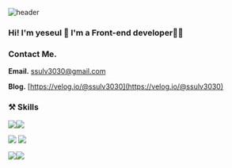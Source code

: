  ![header](https://capsule-render.vercel.app/api?type=waving&color=gradient&height=300&section=header&text=YESEUL%20LEE&fontSize=90)
### Hi! I'm yeseul 👋 I'm a Front-end developer👩‍💻

### Contact Me.

**Email.** ssulv3030@gmail.com

**Blog.** [https://velog.io/@ssulv3030](https://velog.io/@ssulv3030)

### ⚒️ Skills

  <img src="https://img.shields.io/badge/JavaScript-F7DF1E?style=for-the-badge&logo=JavaScript&logoColor=white"><img src="https://img.shields.io/badge/TypeScript-3178C6?style=for-the-badge&logo=TypeScript&logoColor=white">

<img src="https://img.shields.io/badge/React-61DAFB?style=for-the-badge&logo=React&logoColor=white">  <img src="https://img.shields.io/badge/Next-000000?style=for-the-badge&logo=Next.js&logoColor=white">


  <img src="https://img.shields.io/badge/Git-F05032?style=for-the-badge&logo=Git&logoColor=white"><img src="https://img.shields.io/badge/GitHub-181717?style=for-the-badge&logo=GitHub&logoColor=white">




